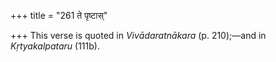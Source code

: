 +++
title = "261 ते पृष्टास्"

+++
This verse is quoted in *Vivādaratnākara* (p. 210);—and in
*Kṛtyakalpataru* (111b).



